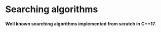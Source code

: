 # Searching algorithms

<h4>Well known searching algorithms implemented from scratch in C++17.</h4>
